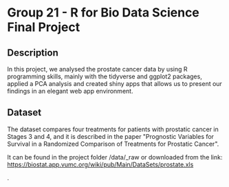 # Group 21 - R for Bio Data Science Final Project


## Description

In this project, we analysed the prostate cancer data by using R programming skills, mainly with the tidyverse and ggplot2 packages, applied a PCA analysis and created shiny apps that allows us to present our findings in an elegant web app environment.



## Dataset

The dataset compares four treatments for patients with prostatic cancer in Stages 3 and 4, and it is described in the paper "Prognostic Variables for Survival in a Randomized Comparison of Treatments for Prostatic Cancer". 

It can be found in the project folder /data/_raw or downloaded from the link: 
https://biostat.app.vumc.org/wiki/pub/Main/DataSets/prostate.xls
 
.
